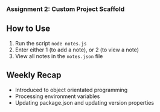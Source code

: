 ### Assignment 2: Custom Project Scaffold

## How to Use

1. Run the script `node notes.js`
2. Enter either 1 (to add a note), or 2 (to view a note)
3. View all notes in the `notes.json` file

## Weekly Recap

- Introduced to object orientated programming
- Processing environment variables
- Updating package.json and updating version properties
